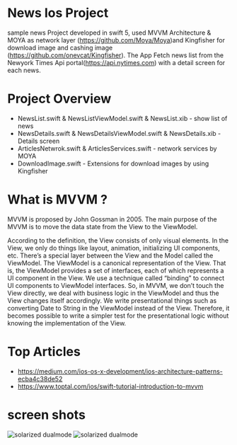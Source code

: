 
# News Ios Project

sample news Project developed in swift 5, used MVVM Architecture & MOYA as network layer (https://github.com/Moya/Moya)and Kingfisher for download image and cashing image (https://github.com/onevcat/Kingfisher). The App Fetch news list from the Newyork Times Api portal(https://api.nytimes.com) with a detail screen for each news.

# Project Overview

* NewsList.swift & NewsListViewModel.swift & NewsList.xib - show list of news 
* NewsDetails.swift & NewsDetailsViewModel.swift & NewsDetails.xib - Details screen
* ArticlesNetwrok.swift & ArticlesServices.swift - network services by MOYA 
* DownloadImage.swift - Extensions for download images by using Kingfisher

# What is MVVM ?

MVVM is proposed by John Gossman in 2005. The main purpose of the MVVM is to move the data state from the View to the ViewModel. 

According to the definition, the View consists of only visual elements. In the View, we only do things like layout, animation, initializing UI components, etc. There’s a special layer between the View and the Model called the ViewModel. The ViewModel is a canonical representation of the View. That is, the ViewModel provides a set of interfaces, each of which represents a UI component in the View. We use a technique called “binding” to connect UI components to ViewModel interfaces. So, in MVVM, we don’t touch the View directly, we deal with business logic in the ViewModel and thus the View changes itself accordingly. We write presentational things such as converting Date to String in the ViewModel instead of the View. Therefore, it becomes possible to write a simpler test for the presentational logic without knowing the implementation of the View.

# Top Articles 
* https://medium.com/ios-os-x-development/ios-architecture-patterns-ecba4c38de52
* https://www.toptal.com/ios/swift-tutorial-introduction-to-mvvm 

# screen shots

![solarized dualmode](https://github.com/FaizalMalik/MVVM-Architecture-SWift/blob/master/Screen%20shots/Simulator%20Screen%20Shot%20-%20iPhone%206s%20-%202018-10-09%20at%2012.32.02.png)
![solarized dualmode](https://github.com/FaizalMalik/MVVM-Architecture-SWift/blob/master/Screen%20shots/Simulator%20Screen%20Shot%20-%20iPhone%206s%20-%202018-10-09%20at%2012.36.47.png)



